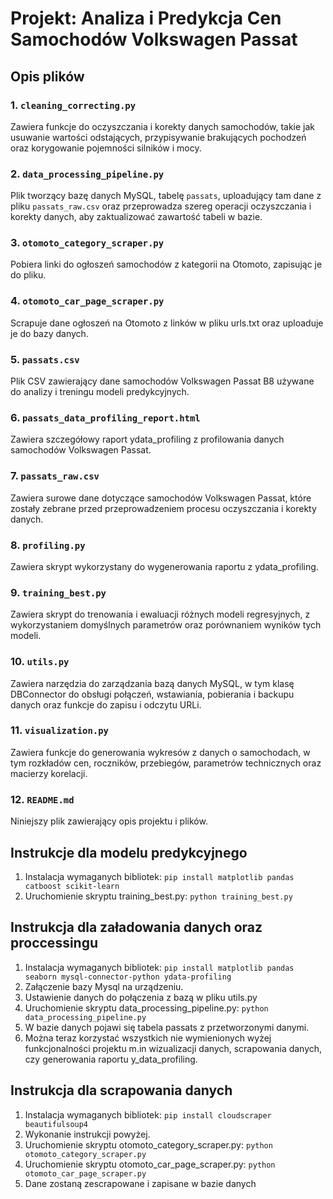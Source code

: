 # Projekt: Analiza i Predykcja Cen Samochodów Volkswagen Passat



## Opis plików

### 1. `cleaning_correcting.py`

Zawiera funkcje do oczyszczania i korekty danych samochodów, takie jak usuwanie wartości odstających, przypisywanie
brakujących pochodzeń oraz korygowanie pojemności silników i mocy.

### 2. `data_processing_pipeline.py`

Plik tworzący bazę danych MySQL, tabelę `passats`, uploadujący tam dane z pliku `passats_raw.csv` oraz przeprowadza
szereg operacji oczyszczania i korekty danych, aby zaktualizować zawartość tabeli w bazie.

### 3. `otomoto_category_scraper.py`

Pobiera linki do ogłoszeń samochodów z kategorii na Otomoto, zapisując je do pliku.

### 4. `otomoto_car_page_scraper.py`

Scrapuje dane ogłoszeń na Otomoto z linków w pliku urls.txt oraz uploaduje je do bazy danych.

### 5. `passats.csv`

Plik CSV zawierający dane samochodów Volkswagen Passat B8 używane do analizy i treningu modeli predykcyjnych.

### 6. `passats_data_profiling_report.html`

Zawiera szczegółowy raport ydata_profiling z profilowania danych samochodów Volkswagen Passat.

### 7. `passats_raw.csv`

Zawiera surowe dane dotyczące samochodów Volkswagen Passat, które zostały zebrane przed przeprowadzeniem procesu
oczyszczania i korekty danych.

### 8. `profiling.py`

Zawiera skrypt wykorzystany do wygenerowania raportu z ydata_profiling.

### 9. `training_best.py`

Zawiera skrypt do trenowania i ewaluacji różnych modeli regresyjnych, z wykorzystaniem domyślnych parametrów oraz
porównaniem wyników tych modeli.

### 10. `utils.py`

Zawiera narzędzia do zarządzania bazą danych MySQL, w tym klasę DBConnector do obsługi połączeń, wstawiania, pobierania
i backupu danych oraz funkcje do zapisu i odczytu URLi.

### 11. `visualization.py`

Zawiera funkcje do generowania wykresów z danych o samochodach, w tym rozkładów cen, roczników, przebiegów, parametrów
technicznych oraz macierzy korelacji.

### 12. `README.md`

Niniejszy plik zawierający opis projektu i plików.

## Instrukcje dla modelu predykcyjnego

1. Instalacja wymaganych bibliotek:
   ```pip install matplotlib pandas catboost scikit-learn```
2. Uruchomienie skryptu training_best.py:
   ```python training_best.py```

## Instrukcja dla załadowania danych oraz proccessingu

1. Instalacja wymaganych bibliotek:
   ```pip install matplotlib pandas seaborn mysql-connector-python ydata-profiling```
2. Załączenie bazy Mysql na urządzeniu.
3. Ustawienie danych do połączenia z bazą w pliku utils.py
4. Uruchomienie skryptu data_processing_pipeline.py:
   ```python data_processing_pipeline.py```
5. W bazie danych pojawi się tabela passats z przetworzonymi danymi.
6. Można teraz korzystać wszystkich nie wymienionych wyżej funkcjonalności projektu m.in wizualizacji danych,
   scrapowania danych, czy generowania raportu y_data_profiling.

## Instrukcja dla scrapowania danych

1. Instalacja wymaganych bibliotek:
   ```pip install cloudscraper beautifulsoup4```
2. Wykonanie instrukcji powyżej.
3. Uruchomienie skryptu otomoto_category_scraper.py:
   ```python otomoto_category_scraper.py```
4. Uruchomienie skryptu otomoto_car_page_scraper.py:
   ```python otomoto_car_page_scraper.py```
5. Dane zostaną zescrapowane i zapisane w bazie danych